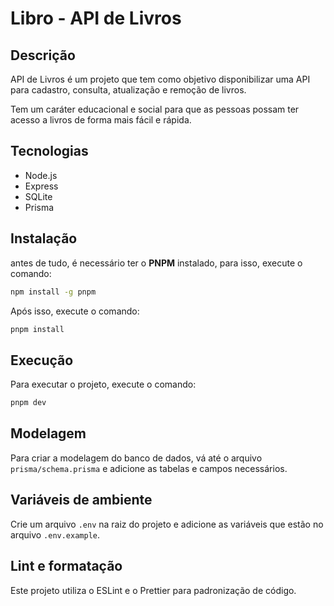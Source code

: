 # Libro - API de Livros

## Descrição

API de Livros é um projeto que tem como objetivo disponibilizar uma API para cadastro, consulta, atualização e remoção de livros.

Tem um caráter educacional e social para que as pessoas possam ter acesso a livros de forma mais fácil e rápida.

## Tecnologias

- Node.js
- Express
- SQLite
- Prisma

## Instalação

antes de tudo, é necessário ter o **PNPM** instalado, para isso, execute o comando:

```bash
npm install -g pnpm
```

Após isso, execute o comando:

```bash
pnpm install
```

## Execução

Para executar o projeto, execute o comando:

```bash
pnpm dev
```

## Modelagem

Para criar a modelagem do banco de dados, vá até o arquivo `prisma/schema.prisma` e adicione as tabelas e campos necessários.

## Variáveis de ambiente

Crie um arquivo `.env` na raiz do projeto e adicione as variáveis que estão no arquivo `.env.example`.

## Lint e formatação

Este projeto utiliza o ESLint e o Prettier para padronização de código.
